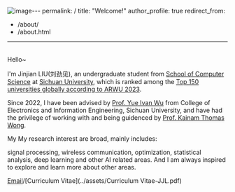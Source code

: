 ![image](https://github.com/user-attachments/assets/424693b5-20a5-4073-be1a-4c0cb907188d)---
permalink: /
title: "Welcome!"
author_profile: true
redirect_from: 
  - /about/
  - /about.html
---



<br>
Hello~  
  
I'm Jinjian LIU(刘劲见), an undergraduate student from [School of Computer Science](https://cs.scu.edu.cn/) at [Sichuan University](https://www.scu.edu.cn/), which is ranked among the [Top 150 universities globally according to ARWU 2023](https://www.shanghairanking.com/institution/sichuan-university).  

Since 2022, I have been advised by [Prof. Yue Ivan Wu](https://scholar.google.com/citations?user=3hAyJWwAAAAJ&hl=zh-CN) from College of Electronics and Information Engineering, Sichuan University, and have had the privilege of working with and being guidenced by [Prof. Kainam Thomas Wong](https://ieeexplore.ieee.org/author/37278684000). 

My My research interest are broad, mainly includes:

signal processing, wireless communication, optimization, statistical analysis, deep learning and other AI related areas. And I am always inspired to explore and learn more about other areas.



<!-- 
<p style="color:blue; font-size: 20px; font-weight: bold;">
I am currently seeking PhD/MPhil positions with scholarship starting in Fall 2025!
</p>
-->

[Email](austin.liujinjian@gmail.com)/[Curriculum Vitae](../assets/Curriculum Vitae-JJL.pdf)
